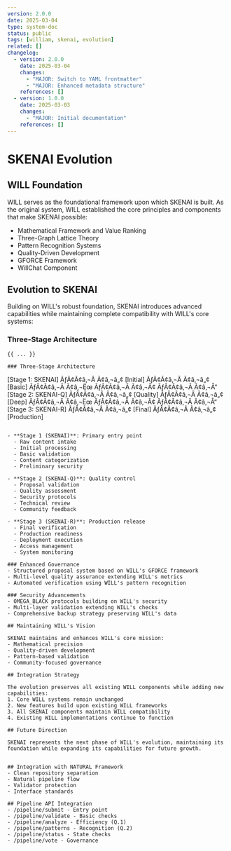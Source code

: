 ```yaml
---
version: 2.0.0
date: 2025-03-04
type: system-doc
status: public
tags: [william, skenai, evolution]
related: []
changelog:
  - version: 2.0.0
    date: 2025-03-04
    changes:
      - "MAJOR: Switch to YAML frontmatter"
      - "MAJOR: Enhanced metadata structure"
    references: []
  - version: 1.0.0
    date: 2025-03-03
    changes:
      - "MAJOR: Initial documentation"
    references: []
---
```

# SKENAI Evolution

## WILL Foundation

WILL serves as the foundational framework upon which SKENAI is built. As the original system, WILL established the core principles and components that make SKENAI possible:

- Mathematical Framework and Value Ranking
- Three-Graph Lattice Theory
- Pattern Recognition Systems
- Quality-Driven Development
- GFORCE Framework
- WillChat Component

## Evolution to SKENAI

Building on WILL's robust foundation, SKENAI introduces advanced capabilities while maintaining complete compatibility with WILL's core systems:

### Three-Stage Architecture
```
{{ ... }}

### Three-Stage Architecture
```
[Stage 1: SKENAI] ÃƒÂ¢Ã¢â‚¬Â Ã¢â‚¬â„¢ [Initial] ÃƒÂ¢Ã¢â‚¬Â Ã¢â‚¬â„¢ [Basic]
        ÃƒÂ¢Ã¢â‚¬Â Ã¢â‚¬Ëœ              ÃƒÂ¢Ã¢â‚¬Â Ã¢â‚¬Â¢           ÃƒÂ¢Ã¢â‚¬Â Ã¢â‚¬Å“
[Stage 2: SKENAI-Q] ÃƒÂ¢Ã¢â‚¬Â Ã¢â‚¬â„¢ [Quality] ÃƒÂ¢Ã¢â‚¬Â Ã¢â‚¬â„¢ [Deep]
        ÃƒÂ¢Ã¢â‚¬Â Ã¢â‚¬Ëœ              ÃƒÂ¢Ã¢â‚¬Â Ã¢â‚¬Â¢           ÃƒÂ¢Ã¢â‚¬Â Ã¢â‚¬Å“
[Stage 3: SKENAI-R] ÃƒÂ¢Ã¢â‚¬Â Ã¢â‚¬â„¢ [Final] ÃƒÂ¢Ã¢â‚¬Â Ã¢â‚¬â„¢ [Production]
```

- **Stage 1 (SKENAI)**: Primary entry point
  - Raw content intake
  - Initial processing
  - Basic validation
  - Content categorization
  - Preliminary security

- **Stage 2 (SKENAI-Q)**: Quality control
  - Proposal validation
  - Quality assessment
  - Security protocols
  - Technical review
  - Community feedback

- **Stage 3 (SKENAI-R)**: Production release
  - Final verification
  - Production readiness
  - Deployment execution
  - Access management
  - System monitoring

### Enhanced Governance
- Structured proposal system based on WILL's GFORCE framework
- Multi-level quality assurance extending WILL's metrics
- Automated verification using WILL's pattern recognition

### Security Advancements
- OMEGA_BLACK protocols building on WILL's security
- Multi-layer validation extending WILL's checks
- Comprehensive backup strategy preserving WILL's data

## Maintaining WILL's Vision

SKENAI maintains and enhances WILL's core mission:
- Mathematical precision
- Quality-driven development
- Pattern-based validation
- Community-focused governance

## Integration Strategy

The evolution preserves all existing WILL components while adding new capabilities:
1. Core WILL systems remain unchanged
2. New features build upon existing WILL frameworks
3. All SKENAI components maintain WILL compatibility
4. Existing WILL implementations continue to function

## Future Direction

SKENAI represents the next phase of WILL's evolution, maintaining its foundation while expanding its capabilities for future growth.


## Integration with NATURAL Framework
- Clean repository separation
- Natural pipeline flow
- Validator protection
- Interface standards

## Pipeline API Integration
- /pipeline/submit - Entry point
- /pipeline/validate - Basic checks
- /pipeline/analyze - Efficiency (Q.1)
- /pipeline/patterns - Recognition (Q.2)
- /pipeline/status - State checks
- /pipeline/vote - Governance